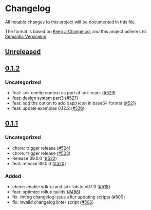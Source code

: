 # Changelog
All notable changes to this project will be documented in this file.

The format is based on [Keep a Changelog](https://keepachangelog.com/en/1.0.0/),
and this project adheres to [Semantic Versioning](https://semver.org/spec/v2.0.0.html).

## [Unreleased]

## [0.1.2]
### Uncategorized
- feat: sdk config context as part of sdk-react ([#529](https://github.com/MetaMask/metamask-sdk/pull/529))
- feat: design system part3 ([#527](https://github.com/MetaMask/metamask-sdk/pull/527))
- feat: add the option to add dapp icon in base64 format ([#521](https://github.com/MetaMask/metamask-sdk/pull/521))
- feat: update examples 0.12.2 ([#526](https://github.com/MetaMask/metamask-sdk/pull/526))

## [0.1.1]
### Uncategorized
- chore: trigger release ([#524](https://github.com/MetaMask/metamask-sdk/pull/524))
- chore: trigger release ([#523](https://github.com/MetaMask/metamask-sdk/pull/523))
- Release 39.0.0 ([#522](https://github.com/MetaMask/metamask-sdk/pull/522))
- feat: release 39.0.0 ([#520](https://github.com/MetaMask/metamask-sdk/pull/520))

### Added
- chore: enable sdk-ui and sdk-lab to v0.1.0 ([#518](https://github.com/MetaMask/metamask-sdk/pull/518))
- feat: optimize rollup builds ([#496](https://github.com/MetaMask/metamask-sdk/pull/496))
- fix: linting changelog issue after updating scripts ([#509](https://github.com/MetaMask/metamask-sdk/pull/509))
- fix: invalid changelog linter script ([#506](https://github.com/MetaMask/metamask-sdk/pull/506))

[Unreleased]: https://github.com/MetaMask/metamask-sdk/compare/@metamask/sdk-lab@0.1.2...HEAD
[0.1.2]: https://github.com/MetaMask/metamask-sdk/compare/@metamask/sdk-lab@0.1.1...@metamask/sdk-lab@0.1.2
[0.1.1]: https://github.com/MetaMask/metamask-sdk/releases/tag/@metamask/sdk-lab@0.1.1
